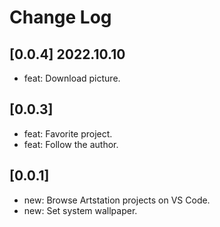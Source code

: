 # Change Log

## [0.0.4] 2022.10.10

- feat: Download picture.

## [0.0.3]

- feat: Favorite project.
- feat: Follow the author.

## [0.0.1]

- new: Browse Artstation projects on VS Code.
- new: Set system wallpaper.
